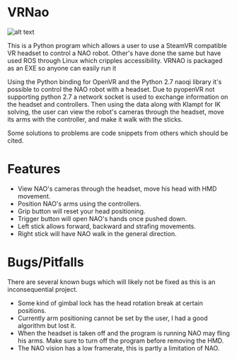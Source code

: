 # VRNao
![alt text](https://user-images.githubusercontent.com/60676244/159024777-518b0113-d8c0-4f8b-847b-38cabd4b3222.png)

This is a Python program which allows a user to use a SteamVR compatible VR headset to control a NAO robot.
Other's have done the same but have used ROS through Linux which cripples accessibility. VRNAO is packaged as an EXE so anyone can easily run it

Using the Python binding for OpenVR and the Python 2.7 naoqi library it's possible to control the NAO robot with a headset. Due to pyopenVR not supporting python 2.7 a network socket is used to exchange information on the headset and controllers. Then using the data along with Klampt for IK solving, the user can view the robot's cameras through the headset, move its arms with the controller, and make it walk with the sticks.

Some solutions to problems are code snippets from others which should be cited.

# Features
- View NAO's cameras through the headset, move his head with HMD movement.
- Position NAO's arms using the controllers.
- Grip button will reset your head positioning.
- Trigger button will open NAO's hands once pushed down.
- Left stick allows forward, backward and strafing movements.
- Right stick will have NAO walk in the general direction.

# Bugs/Pitfalls
There are several known bugs which will likely not be fixed as this is an inconsequential project.
- Some kind of gimbal lock has the head rotation break at certain positions.
- Currently arm positioning cannot be set by the user, I had a good algorithm but lost it.
- When the headset is taken off and the program is running NAO may fling his arms. Make sure to turn off the program before removing the HMD.
- The NAO vision has a low framerate, this is partly a limitation of NAO.
